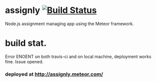 # assignly [![Build Status](https://travis-ci.org/sqrdcat/assignly.svg?branch=master)](https://travis-ci.org/sqrdcat/assignly)
Node.js assignment managing app using the Meteor framework.

# build stat.

Error ENOENT on both travis-ci and on local machine, deployment works fine. Issue opened.

### deployed at http://assignly.meteor.com/

